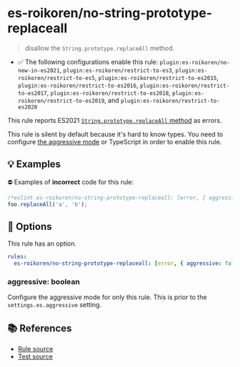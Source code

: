 # es-roikoren/no-string-prototype-replaceall
> disallow the `String.prototype.replaceAll` method.

- ✅ The following configurations enable this rule: `plugin:es-roikoren/no-new-in-es2021`, `plugin:es-roikoren/restrict-to-es3`, `plugin:es-roikoren/restrict-to-es5`, `plugin:es-roikoren/restrict-to-es2015`, `plugin:es-roikoren/restrict-to-es2016`, `plugin:es-roikoren/restrict-to-es2017`, `plugin:es-roikoren/restrict-to-es2018`, `plugin:es-roikoren/restrict-to-es2019`, and `plugin:es-roikoren/restrict-to-es2020`

This rule reports ES2021 [`String.prototype.replaceAll` method](https://github.com/tc39/proposal-string-replaceall) as errors.

This rule is silent by default because it's hard to know types. You need to configure [the aggressive mode](../#the-aggressive-mode) or TypeScript in order to enable this rule.

## 💡 Examples

⛔ Examples of **incorrect** code for this rule:

```js
/*eslint es-roikoren/no-string-prototype-replaceall: [error, { aggressive: true }] */
foo.replaceAll('a', 'b');
```

## 🔧 Options

This rule has an option.

```yml
rules:
  es-roikoren/no-string-prototype-replaceall: [error, { aggressive: false }]
```

### aggressive: boolean

Configure the aggressive mode for only this rule.
This is prior to the `settings.es.aggressive` setting.

## 📚 References

- [Rule source](https://github.com/roikoren755/eslint-plugin-es/blob/v2.0.10/src/rules/no-string-prototype-replaceall.ts)
- [Test source](https://github.com/roikoren755/eslint-plugin-es/blob/v2.0.10/tests/src/rules/no-string-prototype-replaceall.ts)
